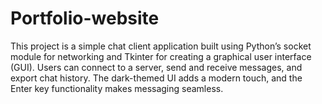 # Portfolio-website
This project is a simple chat client application built using Python’s socket module for networking and Tkinter for creating a graphical user interface (GUI). Users can connect to a server, send and receive messages, and export chat history. The dark-themed UI adds a modern touch, and the Enter key functionality makes messaging seamless.
